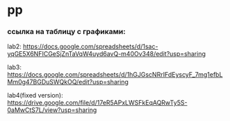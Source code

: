 # pp
### ссылка на таблицу с графиками:
lab2: https://docs.google.com/spreadsheets/d/1sac-yqGE5X6NFICGeSjZnTaVqW4uyd6avQ-m40Ov348/edit?usp=sharing

lab3: https://docs.google.com/spreadsheets/d/1hGJGscNRrIFdEyscyF_7mg1efbLMm0g47BGDuSWQkOQ/edit?usp=sharing

lab4(fixed version): https://drive.google.com/file/d/17eR5APxLWSFkEqAQRwTy5S-0aMwCtS7L/view?usp=sharing
